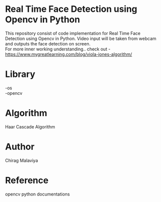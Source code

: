 # Real Time Face Detection using Opencv in Python
This repository consist of code implementation for Real Time Face Detection using Opencv in Python. Video input will be taken from webcam and outputs the face detection on screen.
<br>
For more inner working understanding.. check out - https://www.mygreatlearning.com/blog/viola-jones-algorithm/
<br>

# Library
 -os
 <br>
 -opencv
 <br>
 
# Algorithm 
Haar Cascade Algorithm
<br>


# Author
Chirag Malaviya<br>

# Reference
opencv python documentations
